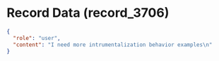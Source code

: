 # Record Data (record_3706)

```json
{
  "role": "user",
  "content": "I need more intrumentalization behavior examples\n"
}
```
